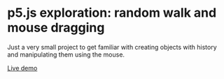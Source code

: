 # p5.js exploration: random walk and mouse dragging

Just a very small project to get familiar with creating objects with history and manipulating them using the mouse.

[Live demo](https://stalegjelsten.github.io/p5js-exploration-random-walk-and-mousedrag/)